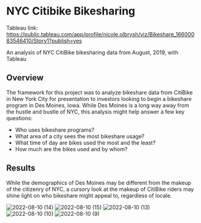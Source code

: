 #  NYC Citibike Bikesharing

Tableau link: https://public.tableau.com/app/profile/nicole.olbrysh/viz/Bikeshare_16600083546410/Story1?publish=yes

An analysis of NYC CitiBike bikesharing data from August, 2019, with Tableau

## Overview

The framework for this project was to analyze bikeshare data from CitiBike in New York City for presentation to investors looking to begin a bikeshare program in Des Moines, Iowa. While Des Moines is a long way away from the hustle and bustle of NYC, this analysis might help answer a few key questions:
- Who uses bikeshare programs?
- What area of a city sees the most bikeshare usage?
- What time of day are bikes used the most and the least?
- How much are the bikes used and by whom?
## Results

While the demographics of Des Moines may be different from the makeup of the citizenry of NYC, a cursory look at the makeup of CitiBike riders may shine light on who bikeshare might appeal to, regardless of locale.



![2022-08-10 (14)](https://user-images.githubusercontent.com/103701561/184031844-5cb0aa7b-9b2a-4590-a684-d92a7acd2375.png)
![2022-08-10 (15)](https://user-images.githubusercontent.com/103701561/184031853-c059c956-032f-44b7-b400-9895df0cd4f5.png)
![2022-08-10 (13)](https://user-images.githubusercontent.com/103701561/184031857-2efaa764-abdb-4d8a-bad4-537aeac47326.png)
![2022-08-10 (10)](https://user-images.githubusercontent.com/103701561/184031867-3147d111-2350-4e2e-ba34-44eed4628ed9.png)
![2022-08-10 (9)](https://user-images.githubusercontent.com/103701561/184031877-8e6b2e0f-0387-4fe3-8592-04512dd4b04e.png)



